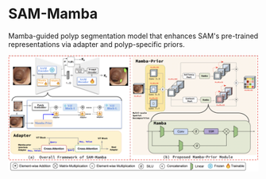 # SAM-Mamba
Mamba-guided polyp segmentation model that enhances SAM's pre-trained representations via adapter and polyp-specific priors.

![alt text](assets/SAM_mamba.png)
